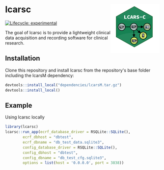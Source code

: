 
<!-- README.md is generated from README.Rmd. Please edit that file -->

# lcarsc <img src="man/figures/logo.png" align="right" width=160 height=160 alt="" />

<!-- badges: start -->

[![Lifecycle:
experimental](https://img.shields.io/badge/lifecycle-experimental-orange.svg)](https://lifecycle.r-lib.org/articles/stages.html#experimental)
<!-- badges: end -->

The goal of lcarsc is to provide a lightweight clinical data
acquisition and recording software for clinical research.

## Installation

Clone this repository and install lcarsc from the repository's base folder including the lcarsM dependency:

``` r
devtools::install_local("dependencies/lcarsM.tar.gz")
devtools::install_local()
```

## Example

Using lcarsc locally

``` r
library(lcarsc)
lcarsc::run_app(ecrf_database_driver = RSQLite::SQLite(),
        ecrf_dbhost = "dbtest",
        ecrf_dbname = "db_test_data.sqlite3",
        config_database_driver = RSQLite::SQLite(),
        config_dbhost = "dbtest",
        config_dbname = "db_test_cfg.sqlite3",
        options = list(host = '0.0.0.0', port = 3838))
```
